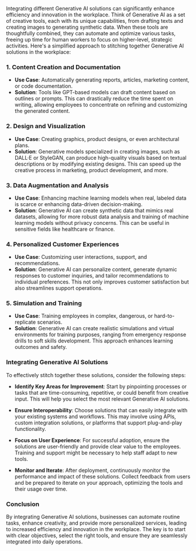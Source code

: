 Integrating different Generative AI solutions can significantly enhance efficiency and innovation in the workplace. Think of Generative AI as a set of creative tools, each with its unique capabilities, from drafting texts and creating images to generating synthetic data. When these tools are thoughtfully combined, they can automate and optimize various tasks, freeing up time for human workers to focus on higher-level, strategic activities. Here's a simplified approach to stitching together Generative AI solutions in the workplace:

### 1. Content Creation and Documentation

- **Use Case**: Automatically generating reports, articles, marketing content, or code documentation.
- **Solution**: Tools like GPT-based models can draft content based on outlines or prompts. This can drastically reduce the time spent on writing, allowing employees to concentrate on refining and customizing the generated content.

### 2. Design and Visualization

- **Use Case**: Creating graphics, product designs, or even architectural plans.
- **Solution**: Generative models specialized in creating images, such as DALL·E or StyleGAN, can produce high-quality visuals based on textual descriptions or by modifying existing designs. This can speed up the creative process in marketing, product development, and more.

### 3. Data Augmentation and Analysis

- **Use Case**: Enhancing machine learning models when real, labeled data is scarce or enhancing data-driven decision-making.
- **Solution**: Generative AI can create synthetic data that mimics real datasets, allowing for more robust data analysis and training of machine learning models without privacy concerns. This can be useful in sensitive fields like healthcare or finance.

### 4. Personalized Customer Experiences

- **Use Case**: Customizing user interactions, support, and recommendations.
- **Solution**: Generative AI can personalize content, generate dynamic responses to customer inquiries, and tailor recommendations to individual preferences. This not only improves customer satisfaction but also streamlines support operations.

### 5. Simulation and Training

- **Use Case**: Training employees in complex, dangerous, or hard-to-replicate scenarios.
- **Solution**: Generative AI can create realistic simulations and virtual environments for training purposes, ranging from emergency response drills to soft skills development. This approach enhances learning outcomes and safety.

### Integrating Generative AI Solutions

To effectively stitch together these solutions, consider the following steps:

- **Identify Key Areas for Improvement**: Start by pinpointing processes or tasks that are time-consuming, repetitive, or could benefit from creative input. This will help you select the most relevant Generative AI solutions.
  
- **Ensure Interoperability**: Choose solutions that can easily integrate with your existing systems and workflows. This may involve using APIs, custom integration solutions, or platforms that support plug-and-play functionality.

- **Focus on User Experience**: For successful adoption, ensure the solutions are user-friendly and provide clear value to the employees. Training and support might be necessary to help staff adapt to new tools.

- **Monitor and Iterate**: After deployment, continuously monitor the performance and impact of these solutions. Collect feedback from users and be prepared to iterate on your approach, optimizing the tools and their usage over time.

### Conclusion

By integrating Generative AI solutions, businesses can automate routine tasks, enhance creativity, and provide more personalized services, leading to increased efficiency and innovation in the workplace. The key is to start with clear objectives, select the right tools, and ensure they are seamlessly integrated into daily operations.
